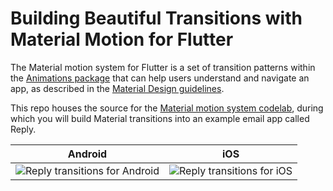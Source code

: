 # Building Beautiful Transitions with Material Motion for Flutter

The Material motion system for Flutter is a set of transition patterns within
the [Animations package](https://pub.dev/packages/animations) that can help
users understand and navigate an app, as described in the
[Material Design guidelines](https://material.io/design/motion/the-motion-system.html).

This repo houses the source for the
[Material motion system codelab](https://codelabs.developers.google.com/codelabs/material-motion-flutter),
during which you will build Material transitions into an example email app
called Reply.

| Android                                                                     | iOS                                                                 |
| --------------------------------------------------------------------------- | ------------------------------------------------------------------- |
| ![Reply transitions for Android](screenshots/reply-transitions-android.gif) | ![Reply transitions for iOS](screenshots/reply-transitions-iOS.gif) |
